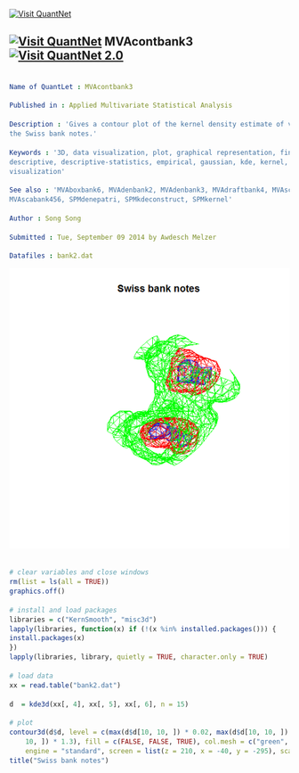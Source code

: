 
[<img src="https://github.com/QuantLet/Styleguide-and-Validation-procedure/blob/master/pictures/banner.png" alt="Visit QuantNet">](http://quantlet.de/index.php?p=info)

## [<img src="https://github.com/QuantLet/Styleguide-and-Validation-procedure/blob/master/pictures/qloqo.png" alt="Visit QuantNet">](http://quantlet.de/) **MVAcontbank3** [<img src="https://github.com/QuantLet/Styleguide-and-Validation-procedure/blob/master/pictures/QN2.png" width="60" alt="Visit QuantNet 2.0">](http://quantlet.de/d3/ia)

```yaml

Name of QuantLet : MVAcontbank3

Published in : Applied Multivariate Statistical Analysis

Description : 'Gives a contour plot of the kernel density estimate of variables X4, X5 and X6 of
the Swiss bank notes.'

Keywords : '3D, data visualization, plot, graphical representation, financial, density,
descriptive, descriptive-statistics, empirical, gaussian, kde, kernel, smoothing, univariate,
visualization'

See also : 'MVAboxbank6, MVAdenbank2, MVAdenbank3, MVAdraftbank4, MVAscabank45, MVAscabank56,
MVAscabank456, SPMdenepatri, SPMkdeconstruct, SPMkernel'

Author : Song Song

Submitted : Tue, September 09 2014 by Awdesch Melzer

Datafiles : bank2.dat

```

![Picture1](MVAcontbank3_1.png)


```r

# clear variables and close windows
rm(list = ls(all = TRUE))
graphics.off()

# install and load packages
libraries = c("KernSmooth", "misc3d")
lapply(libraries, function(x) if (!(x %in% installed.packages())) {
install.packages(x)
})
lapply(libraries, library, quietly = TRUE, character.only = TRUE)

# load data
xx = read.table("bank2.dat")

d  = kde3d(xx[, 4], xx[, 5], xx[, 6], n = 15)

# plot
contour3d(d$d, level = c(max(d$d[10, 10, ]) * 0.02, max(d$d[10, 10, ]) * 0.5, max(d$d[10, 
    10, ]) * 1.3), fill = c(FALSE, FALSE, TRUE), col.mesh = c("green", "red", "blue"), 
    engine = "standard", screen = list(z = 210, x = -40, y = -295), scale = TRUE)
title("Swiss bank notes")

```
